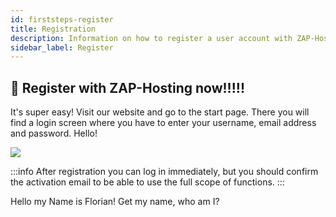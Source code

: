 ```yaml
---
id: firststeps-register
title: Registration
description: Information on how to register a user account with ZAP-Hosting - ZAP-Hosting.com documentation
sidebar_label: Register
---
```


## 🔐 Register with ZAP-Hosting now!!!!!
It's super easy! Visit our website and go to the start page. There you will find a login screen where you have to enter your username, email address and password. Hello!

![](https://screensaver01.zap-hosting.com/index.php/s/bLBnpoAWESigiK7/preview)

:::info
After registration you can log in immediately, but you should confirm the activation email to be able to use the full scope of functions.
:::

Hello my Name is Florian! Get my name, who am I?
